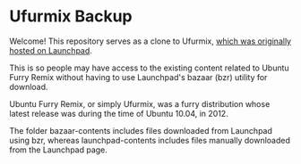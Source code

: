 # Ufurmix Backup

Welcome! This repository serves as a clone to Ufurmix, 
[which was originally hosted on Launchpad](https://launchpad.net/ufurmix).

This is so people may have access to the existing content related to Ubuntu Furry Remix 
without having to use Launchpad's bazaar (bzr) utility for download.

Ubuntu Furry Remix, or simply Ufurmix, was a furry distribution 
whose latest release was during the time of Ubuntu 10.04, in 2012.

The folder bazaar-contents includes files downloaded from Launchpad using bzr, 
whereas launchpad-contents includes files manually downloaded from the Launchpad page.
